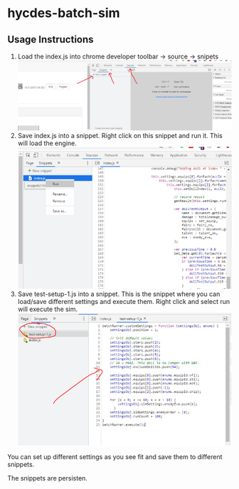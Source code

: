 # hycdes-batch-sim

## Usage Instructions

1. Load the index.js into chrome developer toolbar -> source -> snipets
![step1](step1.png)
2. Save index.js into a snippet. Right click on this snippet and run it. This will load the engine.
![step2](step2.png)
3. Save test-setup-1.js into a snippet. This is the snippet where you can load/save different settings and execute them. Right click and select run will execute the sim.
![step3](step3.png)

You can set up different settings as you see fit and save them to different snippets.

The snippets are persisten.


